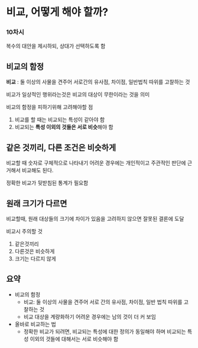 # 비교, 어떻게 해야 할까?

### 10차시

복수의 대안을 제시하되, 상대가 선택하도록 함



## 비교의 함정

**비교** : 둘 이상의 사물을 견주어 서로간의 유사점, 차이점, 일반법칙 따위를 고찰하는 것

비교가 일상적인 행위라는것은 비교의 대상이 무한이라는 것을 의미

비교의 함정을 피하기위해 고려해야할 점

1. 비교를 할 때는 비교되는 특성이 같아야 함
2. 비교되는 **특성 이외의 것들은 서로 비슷**해야 함



## 같은 것끼리, 다른 조건은 비슷하게

비교할 때 숫자로 구체적으로 나타내기 어려운 경우에는 개인적이고 주관적인 판단에 근거해서 비교해도 된다.

정확한 비교가 뒷받침된 통계가 필요함



## 원래 크기가 다르면

비교할때, 원래 대상들의 크기에 차이가 있음을 고려하지 않으면 잘못된 결론에 도달

비교시 주의할 것

1. 같은것끼리
2. 다른것은 비슷하게
3. 크기는 다르지 않게



## 요약

+ 비교의 함정
  + 비교: 둘 이상의 사물을 견주어 서로 간의 유사점, 차이점, 일반 법칙 따위를 고찰하는 것
  + 비교 대상을 계량화하기 어려운 경우에는 남의 것이 더 커 보임
+ 올바로 비교하는 법
  + 정확한 비교가 되려면, 비교되는 특성에 대한 정의가 동일해야 하며 비교되는 특성 이외의 것들에 대해서는 서로 비슷해야 함